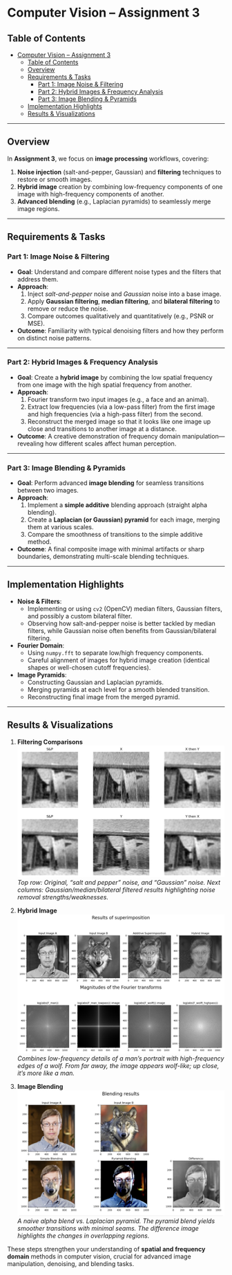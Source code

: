# Computer Vision – Assignment 3

## Table of Contents
- [Computer Vision – Assignment 3](#computer-vision--assignment-3)
  - [Table of Contents](#table-of-contents)
  - [Overview](#overview)
  - [Requirements \& Tasks](#requirements--tasks)
    - [Part 1: Image Noise \& Filtering](#part-1-image-noise--filtering)
    - [Part 2: Hybrid Images \& Frequency Analysis](#part-2-hybrid-images--frequency-analysis)
    - [Part 3: Image Blending \& Pyramids](#part-3-image-blending--pyramids)
  - [Implementation Highlights](#implementation-highlights)
  - [Results \& Visualizations](#results--visualizations)

---

## Overview
In **Assignment 3**, we focus on **image processing** workflows, covering:
1. **Noise injection** (salt-and-pepper, Gaussian) and **filtering** techniques to restore or smooth images.  
2. **Hybrid image** creation by combining low-frequency components of one image with high-frequency components of another.  
3. **Advanced blending** (e.g., Laplacian pyramids) to seamlessly merge image regions.

---

## Requirements & Tasks

### Part 1: Image Noise & Filtering
- **Goal**: Understand and compare different noise types and the filters that address them.  
- **Approach**:
  1. Inject *salt-and-pepper* noise and *Gaussian* noise into a base image.  
  2. Apply **Gaussian filtering**, **median filtering**, and **bilateral filtering** to remove or reduce the noise.  
  3. Compare outcomes qualitatively and quantitatively (e.g., PSNR or MSE).  
- **Outcome**: Familiarity with typical denoising filters and how they perform on distinct noise patterns.

---

### Part 2: Hybrid Images & Frequency Analysis
- **Goal**: Create a **hybrid image** by combining the low spatial frequency from one image with the high spatial frequency from another.  
- **Approach**:
  1. Fourier transform two input images (e.g., a face and an animal).  
  2. Extract low frequencies (via a low-pass filter) from the first image and high frequencies (via a high-pass filter) from the second.  
  3. Reconstruct the merged image so that it looks like one image up close and transitions to another image at a distance.  
- **Outcome**: A creative demonstration of frequency domain manipulation—revealing how different scales affect human perception.

---

### Part 3: Image Blending & Pyramids
- **Goal**: Perform advanced **image blending** for seamless transitions between two images.  
- **Approach**:
  1. Implement a **simple additive** blending approach (straight alpha blending).  
  2. Create a **Laplacian (or Gaussian) pyramid** for each image, merging them at various scales.  
  3. Compare the smoothness of transitions to the simple additive method.  
- **Outcome**: A final composite image with minimal artifacts or sharp boundaries, demonstrating multi-scale blending techniques.

---

## Implementation Highlights
- **Noise & Filters**:  
  - Implementing or using `cv2` (OpenCV) median filters, Gaussian filters, and possibly a custom bilateral filter.  
  - Observing how salt-and-pepper noise is better tackled by median filters, while Gaussian noise often benefits from Gaussian/bilateral filtering.
- **Fourier Domain**:  
  - Using `numpy.fft` to separate low/high frequency components.  
  - Careful alignment of images for hybrid image creation (identical shapes or well-chosen cutoff frequencies).
- **Image Pyramids**:  
  - Constructing Gaussian and Laplacian pyramids.  
  - Merging pyramids at each level for a smooth blended transition.  
  - Reconstructing final image from the merged pyramid.

---

## Results & Visualizations

1. **Filtering Comparisons**  
   ![Noise + Filters](Screenshot%202025-03-23%20151822.jpg)  
   *Top row: Original, “salt and pepper” noise, and “Gaussian” noise. Next columns: Gaussian/median/bilateral filtered results highlighting noise removal strengths/weaknesses.*

2. **Hybrid Image**  
   ![Hybrid Example](Screenshot%202025-03-23%20151943.jpg)  
   *Combines low-frequency details of a man’s portrait with high-frequency edges of a wolf. From far away, the image appears wolf-like; up close, it’s more like a man.*  

3. **Image Blending**  
   ![Blending Results](Screenshot%202025-03-23%20152009.jpg)  
   *A naive alpha blend vs. Laplacian pyramid. The pyramid blend yields smoother transitions with minimal seams. The difference image highlights the changes in overlapping regions.*

These steps strengthen your understanding of **spatial and frequency domain** methods in computer vision, crucial for advanced image manipulation, denoising, and blending tasks.

